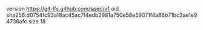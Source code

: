 version https://git-lfs.github.com/spec/v1
oid sha256:d0754fc93a18ac45ac7f4edb2981a750e58e59071f4a86b71bc3ae1e94736afc
size 18

